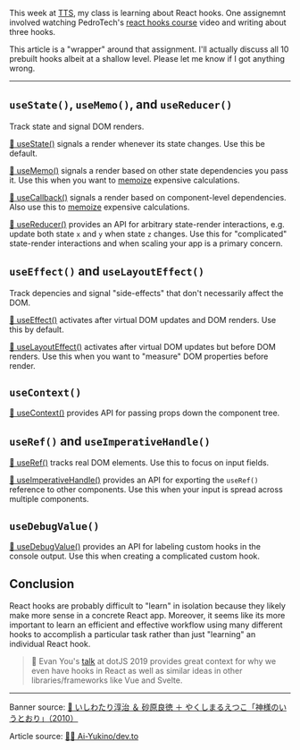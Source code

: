 This week at [TTS](https://www.techtalentsouth.com/), my class is learning about React hooks. One assignemnt involved watching PedroTech's [react hooks course](https://www.youtube.com/watch?v=LlvBzyy-558) video and writing about three hooks.

This article is a "wrapper" around that assignment. I'll actually discuss all 10 prebuilt hooks albeit at a shallow level. Please let me know if I got anything wrong.

---

## `useState()`, `useMemo()`, and `useReducer()`

Track state and signal DOM renders.

[📝 useState()](https://reactjs.org/docs/hooks-reference.html#usestate) signals a render whenever its state changes. Use this be default.

[📝 useMemo()](https://reactjs.org/docs/hooks-reference.html#usememo) signals a render based on other state dependencies you pass it. Use this when you want to [memoize](https://en.wikipedia.org/wiki/Memoization) expensive calculations.

[📝 useCallback()](https://reactjs.org/docs/hooks-reference.html#usecallback) signals a render based on component-level dependencies. Also use this to [memoize](https://en.wikipedia.org/wiki/Memoization) expensive calculations.

[📝 useReducer()](https://reactjs.org/docs/hooks-reference.html#usereducer) provides an API for arbitrary state-render interactions, e.g. update both state `x` and `y` when state `z` changes. Use this for "complicated" state-render interactions and when scaling your app is a primary concern.

## `useEffect()` and `useLayoutEffect()`

Track depencies and signal "side-effects" that don't necessarily affect the DOM.

[📝 useEffect()](https://reactjs.org/docs/hooks-reference.html#useref) activates after virtual DOM updates and DOM renders. Use this by default.

[📝 useLayoutEffect()](https://reactjs.org/docs/hooks-reference.html#uselayouteffect) activates after virtual DOM updates but before DOM renders. Use this when you want to "measure" DOM properties before render.

## `useContext()`

[📝 useContext()](https://reactjs.org/docs/hooks-reference.html#usecontext) provides API for passing props down the component tree.

## `useRef()` and `useImperativeHandle()`

[📝 useRef()](https://reactjs.org/docs/hooks-reference.html#useref) tracks real DOM elements. Use this to focus on input fields.

[📝 useImperativeHandle()](https://reactjs.org/docs/hooks-reference.html#useimperativehandle) provides an API for exporting the `useRef()` reference to other components. Use this when your input is spread across multiple components.

## `useDebugValue()`

[📝 useDebugValue()](https://reactjs.org/docs/hooks-reference.html#usedebugvalue) provides an API for labeling custom hooks in the console output. Use this when creating a complicated custom hook.

## Conclusion

React hooks are probably difficult to "learn" in isolation because they likely make more sense in a concrete React app. Moreover, it seems like its more important to learn an efficient and effective workflow using many different hooks to accomplish a particular task rather than just "learning" an individual React hook.

> 📑 Evan You's [talk](https://www.youtube.com/watch?v=bOdfo5SmQc8) at dotJS 2019 provides great context for why we even have hooks in React as well as similar ideas in other libraries/frameworks like Vue and Svelte.

---

Banner source: [🎥 いしわたり淳治 ＆ 砂原良徳 ＋ やくしまるえつこ「神様のいうとおり」（2010）](https://www.youtube.com/watch?v=fvFO4eLp7oc&t=79s)

Article source: [🐙🐱 Ai-Yukino/dev.to](https://github.com/Ai-Yukino/dev.to/tree/main/10-21-21-Thursday/1)
